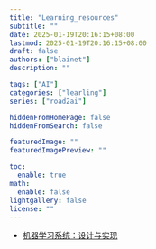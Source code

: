 ```yaml
---
title: "Learning_resources"
subtitle: ""
date: 2025-01-19T20:16:15+08:00
lastmod: 2025-01-19T20:16:15+08:00
draft: false
authors: ["blainet"]
description: ""

tags: ["AI"]
categories: ["learling"]
series: ["road2ai"]

hiddenFromHomePage: false
hiddenFromSearch: false

featuredImage: ""
featuredImagePreview: ""

toc:
  enable: true
math:
  enable: false
lightgallery: false
license: ""
---
```


<!--more-->

- [机器学习系统：设计与实现](https://openmlsys.github.io/index.html)